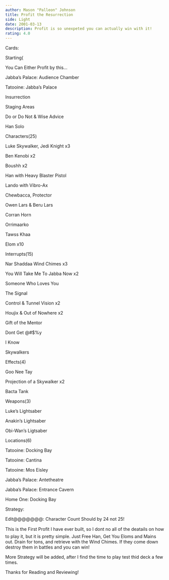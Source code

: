 ```yaml
---
author: Mason "Palleon" Johnson
title: Profit the Resurrection
side: Light
date: 2001-03-13
description: Profit is so unexpeted you can actually win with it!
rating: 4.0
---
```

Cards: 

Starting(
You Can Either Profit by this... 
Jabba’s Palace: Audience Chamber
Tatooine: Jabba’s Palace
Insurrection
Staging Areas
Do or Do Not & Wise Advice
Han Solo

Characters(25)
Luke Skywalker, Jedi Knight x3
Ben Kenobi x2
Boushh x2
Han with Heavy Blaster Pistol
Lando with Vibro-Ax 
Chewbacca, Protector
Owen Lars & Beru Lars
Corran Horn
Orrimaarko
Tawss Khaa
Elom x10

Interrupts(15)
Nar Shaddaa Wind Chimes x3
You Will Take Me To Jabba Now x2
Someone Who Loves You 
The Signal
Control & Tunnel Vision x2
Houjix & Out of Nowhere x2
Gift of the Mentor
Dont Get @#$%y
I Know
Skywalkers

Effects(4)
Goo Nee Tay
Projection of a Skywalker x2
Bacta Tank

Weapons(3)
Luke’s Lightsaber
Anakin’s Lightsaber
Obi-Wan’s Ligtsaber

Locations(6)
Tatooine: Docking Bay
Tatooine: Cantina
Tatooine: Mos Eisley 
Jabba’s Palace: Antetheatre
Jabba’s Palace: Entrance Cavern
Home One: Docking Bay


Strategy: 

Edit@@@@@@@: Character Count Should by 24 not 25!

This is the First Profit I have ever built, so I dont no all of the deatails on how to play it, but it is pretty simple. Just Free Han, Get You Eloms and Mains out. Drain for tons, and retrieve with the Wind Chimes. If they come down destroy them in battles and you can win!

More Strategy will be added, after I find the time to play test thid deck a few times.

Thanks for Reading and Reviewing!  